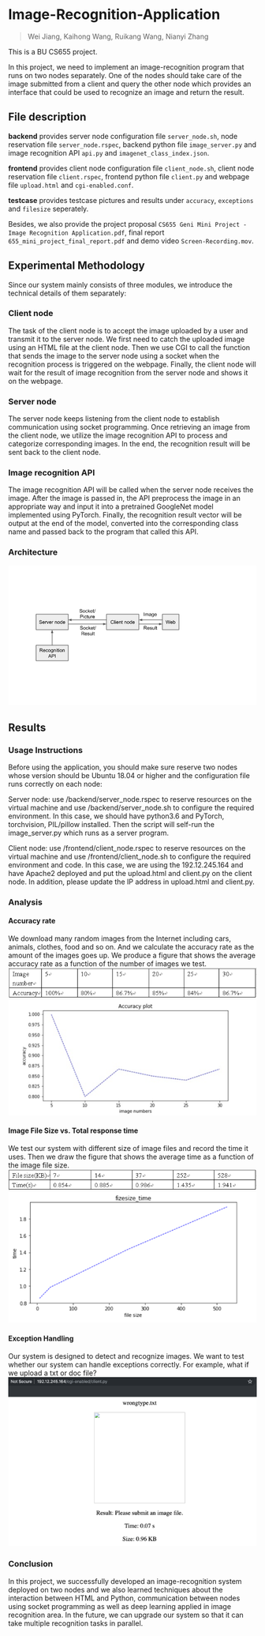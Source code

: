 # Image-Recognition-Application
> Wei Jiang, Kaihong Wang, Ruikang Wang, Nianyi Zhang

This is a BU CS655 project.

In this project, we need to implement an image-recognition program that runs on two nodes separately. One of the nodes should take care of the image submitted from a client and query the other node which provides an interface that could be used to recognize an image and return the result.

## File description
**backend** provides server node configuration file `server_node.sh`, node reservation file `server_node.rspec`, backend python file `image_server.py` and image recognition API `api.py` and `imagenet_class_index.json`.

**frontend** provides client node configuration file `client_node.sh`, client node reservation file `client.rspec`, frontend python file `client.py` and webpage file `upload.html` and `cgi-enabled.conf`.

**testcase** provides testcase pictures and results under `accuracy`, `exceptions` and `filesize` seperately.

Besides, we also provide the project proposal `CS655 Geni Mini Project - Image Recognition Application.pdf`, final report `655_mini_project_final_report.pdf` and demo video `Screen-Recording.mov`.

## Experimental Methodology 
Since our system mainly consists of three modules, we introduce the technical details of them separately: 
### Client node
The task of the client node is to accept the image uploaded by a user and transmit it to the server node. We first need to catch the uploaded image using an HTML file at the client node. Then we use CGI to call the function that sends the image to the server node using a socket when the recognition process is triggered on the webpage. Finally, the client node will wait for the result of image recognition from the server node and shows it on the webpage.
### Server node
The server node keeps listening from the client node to establish communication using socket programming. Once retrieving an image from the client node, we utilize the image recognition API to process and categorize corresponding images. In the end, the recognition result will be sent back to the client node.
### Image recognition API 
The image recognition API will be called when the server node receives the image. After the image is passed in, the API preprocess the image in an appropriate way and input it into a pretrained GoogleNet model implemented using PyTorch. Finally, the recognition result vector will be output at the end of the model, converted into the corresponding class name and passed back to the program that called this API. 
### Architecture
![Arch](backend/architecture.png)

## Results
### Usage Instructions 
Before using the application, you should make sure reserve two nodes whose version should be Ubuntu 18.04 or higher and the configuration file runs correctly on each node:

Server node: use /backend/server_node.rspec to reserve resources on the virtual machine and use /backend/server_node.sh to configure the required environment. In this case, we should have python3.6 and PyTorch, torchvision, PIL/pillow installed. Then the script will self-run the image_server.py which runs as a server program.

Client node: use /frontend/client_node.rspec to reserve resources on the virtual machine and use /frontend/client_node.sh to configure the required environment and code. In this case, we are using the 192.12.245.164 and have Apache2 deployed and put the upload.html and client.py on the client node. In addition, please update the IP address in upload.html and client.py.

### Analysis 
#### Accuracy rate
We download many random images from the Internet including cars, animals, clothes, food and so on. And we calculate the accuracy rate as the amount of the images goes up. We produce a figure that shows the average accuracy rate as a function of the number of images we test.
![accTable](testcase/accuracy/table1.png)
![acc](testcase/accuracy/accuracy.png)

#### Image File Size vs. Total response time
We test our system with different size of image files and record the time it uses. Then we draw the figure that shows the average time as a function of the image file size. 
![sizeTable](testcase/filesize/table2.png)
![size](testcase/filesize/filesize_time.png)

#### Exception Handling
Our system is designed to detect and recognize images. We want to test whether our system can handle exceptions correctly. For example, what if we upload a txt or doc file? 
![excep](testcase/exceptions/wrongtype.png)

### Conclusion
In this project, we successfully developed an image-recognition system deployed on two nodes and we also learned techniques about the interaction between HTML and Python, communication between nodes using socket programming as well as deep learning applied in image recognition area. In the future, we can upgrade our system so that it can take multiple recognition tasks in parallel. 
